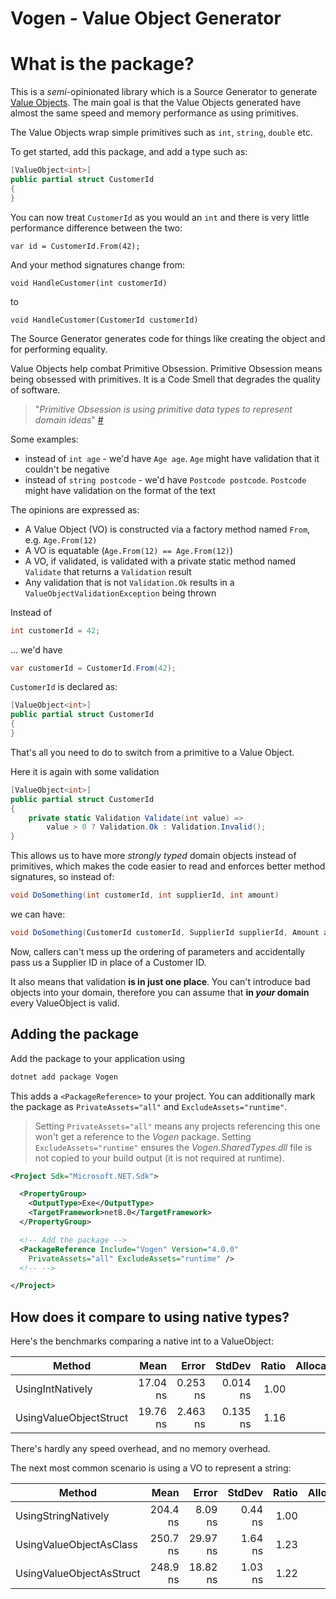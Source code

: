 # Vogen - Value Object Generator

# What is the package?

This is a _semi_-opinionated library which is a Source Generator to generate [Value Objects](https://wiki.c2.com/?ValueObject).
The main goal is that the Value Objects generated have almost the same speed and memory performance as using primitives.

The Value Objects wrap simple primitives such as `int`, `string`, `double` etc.

To get started, add this package, and add a type such as:

```csharp
[ValueObject<int>]
public partial struct CustomerId 
{
}
```

You can now treat `CustomerId` as you would an `int` and there is very little performance difference between the two:

`var id = CustomerId.From(42);`

And your method signatures change from:

```charp
void HandleCustomer(int customerId)
```

to

```charp
void HandleCustomer(CustomerId customerId)
```

The Source Generator generates code for things like creating the object and for performing equality.

Value Objects help combat Primitive Obsession. Primitive Obsession means being obsessed with primitives.  It is a Code Smell that degrades the quality of software.

> "*Primitive Obsession is using primitive data types to represent domain ideas*" [#](https://wiki.c2.com/?PrimitiveObsession)

Some examples:

* instead of `int age` - we'd have `Age age`. `Age` might have validation that it couldn't be negative
* instead of `string postcode` - we'd have `Postcode postcode`. `Postcode` might have validation on the format of the text

The opinions are expressed as:

* A Value Object (VO) is constructed via a factory method named `From`, e.g. `Age.From(12)`
* A VO is equatable (`Age.From(12) == Age.From(12)`)
* A VO, if validated, is validated with a private static method named `Validate` that returns a `Validation` result
* Any validation that is not `Validation.Ok` results in a `ValueObjectValidationException` being thrown

Instead of

```csharp
int customerId = 42;
```

... we'd have

```csharp
var customerId = CustomerId.From(42);
```

`CustomerId` is declared as:

```csharp
[ValueObject<int>]
public partial struct CustomerId 
{
}
```
That's all you need to do to switch from a primitive to a Value Object.

Here it is again with some validation

```csharp
[ValueObject<int>]
public partial struct CustomerId 
{
    private static Validation Validate(int value) => 
        value > 0 ? Validation.Ok : Validation.Invalid(); 
}
```

This allows us to have more _strongly typed_ domain objects instead of primitives, which makes the code easier to read and enforces better method signatures, so instead of:

``` cs
void DoSomething(int customerId, int supplierId, int amount)
```
we can have:

``` cs
void DoSomething(CustomerId customerId, SupplierId supplierId, Amount amount)
```

Now, callers can't mess up the ordering of parameters and accidentally pass us a Supplier ID in place of a Customer ID.

It also means that validation **is in just one place**. You can't introduce bad objects into your domain, therefore you can assume that **in _your_ domain** every ValueObject is valid.

## Adding the package

Add the package to your application using

```bash
dotnet add package Vogen
```

This adds a `<PackageReference>` to your project. You can additionally mark the package as `PrivateAssets="all"` and `ExcludeAssets="runtime"`.

> Setting `PrivateAssets="all"` means any projects referencing this one won't get a reference to the _Vogen_ package. Setting `ExcludeAssets="runtime"` ensures the _Vogen.SharedTypes.dll_ file is not copied to your build output (it is not required at runtime).

```xml
<Project Sdk="Microsoft.NET.Sdk">

  <PropertyGroup>
    <OutputType>Exe</OutputType>
    <TargetFramework>net8.0</TargetFramework>
  </PropertyGroup>

  <!-- Add the package -->
  <PackageReference Include="Vogen" Version="4.0.0" 
    PrivateAssets="all" ExcludeAssets="runtime" />
  <!-- -->

</Project>
```

## How does it compare to using native types?

Here's the benchmarks comparing a native int to a ValueObject:

|                  Method |     Mean |    Error |   StdDev | Ratio | Allocated |
|------------------------ |---------:|---------:|---------:|------:|----------:|
|        UsingIntNatively | 17.04 ns | 0.253 ns | 0.014 ns |  1.00 |         - |
|  UsingValueObjectStruct | 19.76 ns | 2.463 ns | 0.135 ns |  1.16 |         - |

There's hardly any speed overhead, and no memory overhead.

The next most common scenario is using a VO to represent a string:

|                   Method |     Mean |    Error |  StdDev | Ratio | Allocated |
|------------------------- |---------:|---------:|--------:|------:|----------:|
|      UsingStringNatively | 204.4 ns |  8.09 ns | 0.44 ns |  1.00 |     256 B |
|  UsingValueObjectAsClass | 250.7 ns | 29.97 ns | 1.64 ns |  1.23 |     328 B |
| UsingValueObjectAsStruct | 248.9 ns | 18.82 ns | 1.03 ns |  1.22 |     304 B |
